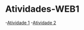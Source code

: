 # Atividades-WEB1
-[Atividade 1](https://diuliendy.github.io/Atividade-1/)
-[Atividade 2](https://diuliendy.github.io/Atividade-2/)
